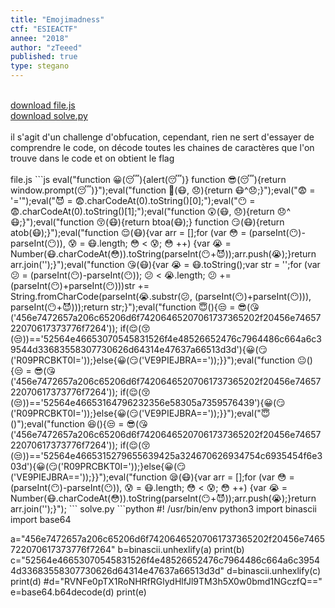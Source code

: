 ```yaml
---
title: "Emojimadness"
ctf: "ESIEACTF"
annee: "2018"
author: "zTeeed"
published: true
type: stegano
---
```


<br />
<a href="/writeup-scripts/2017-2018/ESIEACTF/emojimadness/file.js">download file.js</a>
<br />
<a href="/writeup-scripts/2017-2018/ESIEACTF/emojimadness/solve.py">download solve.py</a>
<br />
<br />
il s'agit d'un challenge d'obfucation, cependant, rien ne sert d'essayer de comprendre le code, on décode toutes les chaines de caractères que l'on trouve dans le code et on obtient le flag
<br />
<br />
file.js
```js
eval("function 😀(😴){alert(😴)} function 😎(😴){return window.prompt(😴)}");eval("function 😬(😷, 😞){return 😷^😞;}");eval("😨 = '='");eval("😈 = 😨.charCodeAt(0).toString()[0];");eval("😶 = 😨.charCodeAt(0).toString()[1];");eval("function 😲(😷, 😞){return 😞^😷;}");eval("function 😚(😷){return btoa(😷);} function 😏(😷){return atob(😷);}");eval("function 😌(😷){var arr = [];for (var 😳 = (parseInt(😶)-parseInt(😶)), 😰 = 😷.length; 😳 < 😰; 😳 ++) {var 😭 = Number(😷.charCodeAt(😳)).toString(parseInt(😶+😈));arr.push(😭);}return arr.join('');}");eval("function 😘(😷){var 😭 = 😷.toString();var str = '';for (var 😕 = (parseInt(😶)-parseInt(😶)); 😕 < 😭.length; 😕 += (parseInt(😶)+parseInt(😶)))str += String.fromCharCode(parseInt(😭.substr(😕, (parseInt(😶)+parseInt(😶))), parseInt(😶+😈)));return str;}");eval("function 😇(){😒 = 😎(😘('456e7472657a206c65206d6f74206465207061737365202f20456e7465722070617373776f7264')); if(😌(😚(😒))=='52564e46653070545831526f4e48526652476c7964486c664a6c39544d33683558307730626d64314e47637a66513d3d'){😀(😏('R09PRCBKT0I='));}else{😀(😏('VE9PIEJBRA=='));}}");eval("function 😐(){😒 = 😎(😘('456e7472657a206c65206d6f74206465207061737365202f20456e7465722070617373776f7264')); if(😌(😚(😒))=='52564e46653164796232356e58305a7359576439'){😀(😏('R09PRCBKT0I='));}else{😀(😏('VE9PIEJBRA=='));}}");eval("😇()");eval("function 😆(){😒 = 😎(😘('456e7472657a206c65206d6f74206465207061737365202f20456e7465722070617373776f7264')); if(😌(😚(😒))=='52564e4665315279655639425a324670626934754c6935454f6e303d'){😀(😏('R09PRCBKT0I='));}else{😀(😏('VE9PIEJBRA=='));}}");eval("function 😪(😷){var arr = [];for (var 😳 = (parseInt(😶)-parseInt(😶)), 😰 = 😷.length; 😳 < 😰; 😳 ++) {var 😭 = Number(😷.charCodeAt(😳)).toString(parseInt(😶+😈));arr.push(😭);}return arr.join('');}");
```
solve.py
```python
#! /usr/bin/env python3
import binascii
import base64

a="456e7472657a206c65206d6f74206465207061737365202f20456e7465722070617373776f7264"
b=binascii.unhexlify(a)
print(b)
c="52564e46653070545831526f4e48526652476c7964486c664a6c39544d33683558307730626d64314e47637a66513d3d"
d=binascii.unhexlify(c)
print(d)
#d="RVNFe0pTX1RoNHRfRGlydHlfJl9TM3h5X0w0bmd1NGczfQ=="
e=base64.b64decode(d)
print(e)
```
